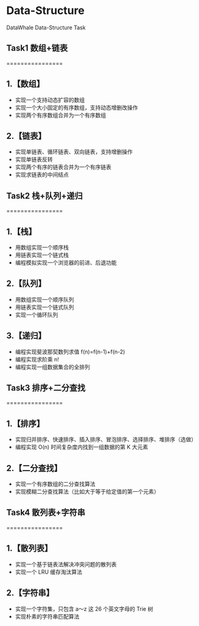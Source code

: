 # Data-Structure
DataWhale Data-Structure Task

## Task1 数组+链表
================

1.【数组】
---------

- 实现一个支持动态扩容的数组
- 实现一个大小固定的有序数组，支持动态增删改操作
- 实现两个有序数组合并为一个有序数组

2.【链表】
--------

- 实现单链表、循环链表、双向链表，支持增删操作
- 实现单链表反转
- 实现两个有序的链表合并为一个有序链表
- 实现求链表的中间结点

## Task2 栈+队列+递归
================

1.【栈】
---------

- 用数组实现一个顺序栈
- 用链表实现一个链式栈
- 编程模拟实现一个浏览器的前进、后退功能

2.【队列】
---------

- 用数组实现一个顺序队列
- 用链表实现一个链式队列
- 实现一个循环队列

3.【递归】
---------

- 编程实现斐波那契数列求值 f(n)=f(n-1)+f(n-2)
- 编程实现求阶乘 n!
- 编程实现一组数据集合的全排列

## Task3 排序+二分查找
================

1.【排序】
---------

- 实现归并排序、快速排序、插入排序、冒泡排序、选择排序、堆排序（选做）
- 编程实现 O(n) 时间复杂度内找到一组数据的第 K 大元素

2.【二分查找】
---------

- 实现一个有序数组的二分查找算法
- 实现模糊二分查找算法（比如大于等于给定值的第一个元素）

## Task4 散列表+字符串
================

1.【散列表】
---------

- 实现一个基于链表法解决冲突问题的散列表
- 实现一个 LRU 缓存淘汰算法

2.【字符串】
---------

- 实现一个字符集，只包含 a～z 这 26 个英文字母的 Trie 树
- 实现朴素的字符串匹配算法